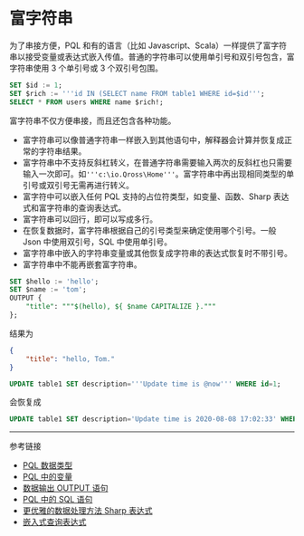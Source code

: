 # 富字符串

为了串接方便，PQL 和有的语言（比如 Javascript、Scala）一样提供了富字符串以接受变量或表达式嵌入传值。普通的字符串可以使用单引号和双引号包含，富字符串使用 3 个单引号或 3 个双引号包围。

```sql
SET $id := 1;
SET $rich := '''id IN (SELECT name FROM table1 WHERE id=$id''';
SELECT * FROM users WHERE name $rich!;
```

富字符串不仅方便串接，而且还包含各种功能。

* 富字符串可以像普通字符串一样嵌入到其他语句中，解释器会计算并恢复成正常的字符串结果。
* 富字符串中不支持反斜杠转义，在普通字符串需要输入两次的反斜杠也只需要输入一次即可。如`'''c:\io.Qross\Home'''`。富字符串中再出现相同类型的单引号或双引号无需再进行转义。
* 富字符中可以嵌入任何 PQL 支持的占位符类型，如变量、函数、Sharp 表达式和富字符串的查询表达式。
* 富字符串可以回行，即可以写成多行。
* 在恢复数据时，富字符串根据自己的引号类型来确定使用哪个引号。一般 Json 中使用双引号，SQL 中使用单引号。
* 富字符串中嵌入的字符串变量或其他恢复成字符串的表达式恢复时不带引号。
* 富字符串中不能再嵌套富字符串。

```sql
SET $hello := 'hello';
SET $name := 'tom';
OUTPUT {
    "title": """$(hello), ${ $name CAPITALIZE }."""
};
```

结果为

```json
{
    "title": "hello, Tom."
}
```

```sql
UPDATE table1 SET description='''Update time is @now''' WHERE id=1;
```

会恢复成

```sql
UPDATE table1 SET description='Update time is 2020-08-08 17:02:33' WHERE id=1;
```

---
参考链接

* [PQL 数据类型](/pql/datatype.md)
* [PQL 中的变量](/pql/variable.md)
* [数据输出 OUTPUT 语句](/pql/output.md)
* [PQL 中的 SQL 语句](/pql/sql.md)
* [更优雅的数据处理方法 Sharp 表达式](/pql/sharp.md)
* [嵌入式查询表达式](/pql/query.md) 